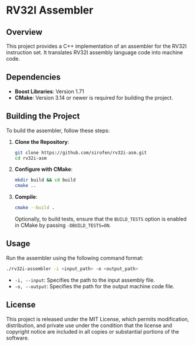 # RV32I Assembler

## Overview

This project provides a C++ implementation of an assembler for the RV32I instruction set. It translates RV32I assembly language code into machine code.

## Dependencies

- **Boost Libraries**: Version 1.71
- **CMake**: Version 3.14 or newer is required for building the project.

## Building the Project

To build the assembler, follow these steps:

1. **Clone the Repository**:
   ```bash
   git clone https://github.com/sirofen/rv32i-asm.git
   cd rv32i-asm
   ```

2. **Configure with CMake**:
   ```bash
   mkdir build && cd build
   cmake ..
   ```

3. **Compile**:
   ```bash
   cmake --build .
   ```

   Optionally, to build tests, ensure that the `BUILD_TESTS` option is enabled in CMake by passing `-DBUILD_TESTS=ON`.

## Usage

Run the assembler using the following command format:

```bash
./rv32i-assembler -i <input_path> -o <output_path>
```

- `-i, --input`: Specifies the path to the input assembly file.
- `-o, --output`: Specifies the path for the output machine code file.

## License

This project is released under the MIT License, which permits modification, distribution, and private use under the condition that the license and copyright notice are included in all copies or substantial portions of the software.
